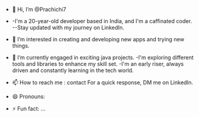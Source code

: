 - 👋 Hi, I’m @Prachichi7
- -I'm a 20-year-old developer based in India, and I'm a caffinated coder. --Stay updated with my journey on LinkedIn.
- 👀 I’m interested in creating and developing new apps and trying new things.
- 🌱 I’m currently engaged in exciting java projects. -I'm exploring different tools and libraries to enhance my skill set. -I'm an early riser, always driven and constantly learning in the tech world.
  
- 📫 How to reach me : contact For a quick response, DM me on LinkedIn.
- 😄 Pronouns: 
- ⚡ Fun fact: ...

<!---
Prachichi7/Prachichi7 is a ✨ special ✨ repository because its `README.md` (this file) appears on your GitHub profile.
You can click the Preview link to take a look at your changes.
--->
